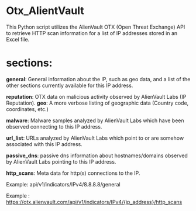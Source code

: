 # Otx_AlientVault
This Python script utilizes the AlienVault OTX (Open Threat Exchange) API to retrieve HTTP scan information for a list of IP addresses stored in an Excel file.

# sections:

**general**: General information about the IP, such as geo data, and a list of the other sections currently available for this IP address.

**reputation**: OTX data on malicious activity observed by AlienVault Labs (IP Reputation).
**geo**: A more verbose listing of geographic data (Country code, coordinates, etc.)

**malware**: Malware samples analyzed by AlienVault Labs which have been observed connecting to this IP address.

**url_list**: URLs analyzed by AlienVault Labs which point to or are somehow associated with this IP address.

**passive_dns**: passive dns information about hostnames/domains observed by AlienVault Labs pointing to this IP address.

**http_scans**: Meta data for http(s) connections to the IP.

Example: api/v1/indicators/IPv4/8.8.8.8/general

Example : https://otx.alienvault.com/api/v1/indicators/IPv4/{ip_address}/http_scans
